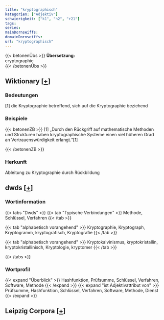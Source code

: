 ```yaml
---
title: "kryptographisch"
kategorien: ["Adjektiv"]
schwierigkeit: ["k1", "h2", "r21"]
tags:
series:
mainDornseiffs:
domainDornseiffs:
url: "kryptographisch"
---
```


{{< betonenÜbs >}}
**Übersetzung:**  
cryptographic  
{{< /betonenÜbs >}}

## Wiktionary [[+](https://de.wiktionary.org/wiki/kryptographisch)]

### Bedeutungen
[1] die Kryptographie betreffend, sich auf die Kryptographie beziehend  

### Beispiele
{{< betonenZB >}}
[1] „Durch den Rückgriff auf mathematische Methoden und Strukturen haben kryptographische Systeme einen viel höheren Grad an Vertrauenswürdigkeit erlangt.“[1]  

{{< /betonenZB >}}
### Herkunft
Ableitung zu Kryptographie durch Rückbildung  



## dwds [[+](https://www.dwds.de/wb/kryptographisch)]

### Wortinformation
{{< tabs "Dwds" >}}
{{< tab "Typische Verbindungen" >}}
Methode, Schlüssel, Verfahren
{{< /tab >}}

{{< tab "alphabetisch vorangehend" >}}
Kryptographie, Kryptograph, Kryptogramm, kryptografisch, Kryptografie
{{< /tab >}}

{{< tab "alphabetisch vorangehend" >}}
Kryptokalvinismus, kryptokristallin, kryptokristallinisch, Kryptologie, kryptomer
{{< /tab >}}

{{< /tabs >}}

### Wortprofil
{{< expand "Überblick" >}} Hashfunktion, Prüfsumme, Schlüssel, Verfahren, Software, Methode {{< /expand >}}
{{< expand "ist Adjektivattribut von" >}} Prüfsumme, Hashfunktion, Schlüssel, Verfahren, Software, Methode, Dienst {{< /expand >}}

## Leipzig Corpora [[+](https://corpora.uni-leipzig.de/en/res?word=kryptographisch&corpusId=deu_newscrawl-public_2018)]


